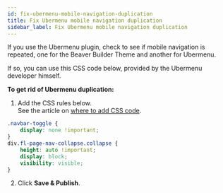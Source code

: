 ```yaml
---
id: fix-ubermenu-mobile-navigation-duplication
title: Fix Ubermenu mobile navigation duplication
sidebar_label: Fix Ubermenu mobile navigation duplication
---
```


If you use the Ubermenu plugin, check to see if mobile navigation is repeated, one for the Beaver Builder Theme and another for Ubermenu.

If so, you can use this CSS code below, provided by the Ubermenu developer himself.

**To get rid of  Ubermenu duplication:**

  1. Add the CSS rules below.  
  See the article on [where to add CSS code](/beaver-builder/styles/code/custom-css.md).  
  ```css
  .navbar-toggle {
      display: none !important;
  }
  div.fl-page-nav-collapse.collapse {
      height: auto !important;
      display: block;
      visibility: visible;
  }
  ```
  2. Click **Save & Publish**.
